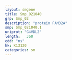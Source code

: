 ```yaml
---
layout: smgene
title: Smp_021040
grp: Smp_02
description: "protein FAM32A"
smp: Smp_021040.1
uniprot: "G4VDL2"
length:   360
cdd: "ns"
kk: K13120
categories: sm
---
```


